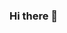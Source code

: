 ### Hi there 👋

<!--
**ferrannoguera/ferrannoguera** is a ✨ _special_ ✨ repository because its `README.md` (this file) appears on your GitHub profile.

My name is Ferran Noguera Vall, I'm a data engineer born and raised at @UPC BarcelonaTech. Hope you enjoy your stay and maybe drop some ⭐ if you like what you see.

Here are some ideas to get you started:

- 🔭 I’m currently working as a Data engineer @restbai
- 👯 I’m looking to collaborate on any open-source project.
- 🌱 I’m currently learning anything related to Big data and Machine learning.
- ⚡ Fun fact: with some friends we created catalan related open-source projects in @Boucat
-->
